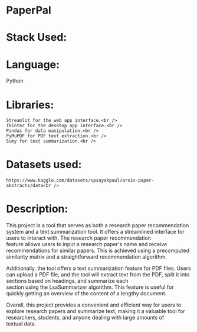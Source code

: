 # PaperPal<br />
# Stack Used:<br />

# Language:<br />
  Python<br />
# Libraries:<br />
	Streamlit for the web app interface.<br />
	Tkinter for the desktop app interface.<br />
	Pandas for data manipulation.<br />
	PyMuPDF for PDF text extraction.<br />
	Sumy for text summarization.<br />
  # Datasets used:<br />
	https://www.kaggle.com/datasets/spsayakpaul/arxiv-paper-abstracts/data<br />

# Description:<br />
This project is a tool that serves as both a research paper recommendation system and a text summarization tool. It offers a streamlined interface for users to interact with. The research paper recommendation<br />feature allows users to input a research paper's name and receive recommendations for similar papers. This is achieved using a precomputed similarity matrix and a straightforward recommendation algorithm.<br />

Additionally, the tool offers a text summarization feature for PDF files. Users can upload a PDF file, and the tool will extract text from the PDF, split it into sections based on headings, and summarize each <br />section using the LsaSummarizer algorithm. This feature is useful for quickly getting an overview of the content of a lengthy document.<br />

Overall, this project provides a convenient and efficient way for users to explore research papers and summarize text, making it a valuable tool for researchers, students, and anyone dealing with large amounts of<br /> textual data.
